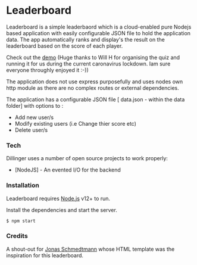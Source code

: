 # Leaderboard 

Leaderboard is a simple leaderbaord which is a cloud-enabled pure Nodejs based application with easily configurable JSON file to hold the application data. The app automatically ranks and display's the result on the leaderboard based on the score of each player.

Check out the [demo](https://wills-quiz.herokuapp.com/)
(Huge thanks to Will H for organising the quiz and running it for us during the current caronavirus lockdown. Iam sure everyone throughly enjoyed it :-))


The application does not use express purposefully and uses nodes own http module as there are no complex routes or external dependencies.

The application has a configurable JSON file [ data.json - within the data folder] with options to :
  - Add new user/s
  - Modify existing users (i.e Change thier score etc)
  - Delete user/s

### Tech

Dillinger uses a number of open source projects to work properly:

* [NodeJS] - An evented I/O for the backend
  
### Installation

Leaderboard requires [Node.js](https://nodejs.org/) v12+ to run.

Install the dependencies and start the server.
```sh
$ npm start
```
### Credits

A shout-out for [Jonas Schmedtmann](https://codingheroes.io/) whose HTML template was the inspiration for this leaderboard.